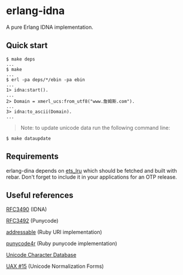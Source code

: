 # erlang-idna

A pure Erlang IDNA implementation.

## Quick start

    $ make deps
    ...
    $ make
    ...
    $ erl -pa deps/*/ebin -pa ebin
    ...
    1> idna:start().
    ...
    2> Domain = xmerl_ucs:from_utf8("www.詹姆斯.com").
    ...
    3> idna:to_ascii(Domain).
    ...

> Note: to update unicode data run the following command line:

    $ make dataupdate

## Requirements

erlang-dina depends on
[ets_lru](https://github.com/cloudant/ets_lru.git) which should be
fetched and built with rebar. Don't forget to include it in your
applications for an OTP release.


## Useful references

[RFC3490](http://www.ietf.org/rfc/rfc3490.txt) (IDNA)

[RFC3492](http://www.ietf.org/rfc/rfc3492.txt) (Punycode)

[addressable](http://github.com/sporkmonger/addressable) (Ruby URI implementation)

[punycode4r](http://raa.ruby-lang.org/project/punycode4r/) (Ruby punycode implementation)

[Unicode Character Database](http://www.unicode.org/Public/UNIDATA/UCD.html)

[UAX #15](http://www.unicode.org/reports/tr15/) (Unicode Normalization Forms)
